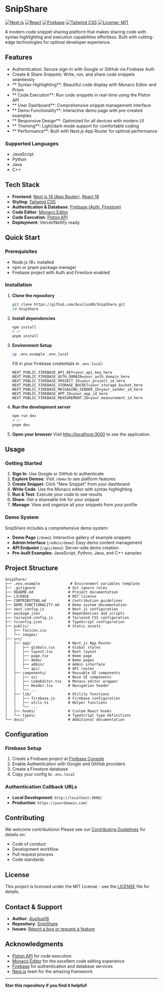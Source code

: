 # SnipShare 

[![Next.js](https://img.shields.io/badge/Next.js-14-black?style=flat&logo=next.js)](https://nextjs.org/)
[![React](https://img.shields.io/badge/React-18-61DAFB?style=flat&logo=react)](https://reactjs.org/)
[![Firebase](https://img.shields.io/badge/Firebase-FFCA28?style=flat&logo=firebase&logoColor=black)](https://firebase.google.com/)
[![Tailwind CSS](https://img.shields.io/badge/Tailwind_CSS-38B2AC?style=flat&logo=tailwind-css&logoColor=white)](https://tailwindcss.com/)
[![License: MIT](https://img.shields.io/badge/License-MIT-yellow.svg)](https://opensource.org/licenses/MIT)

A modern code snippet sharing platform that makes sharing code with syntax highlighting and execution capabilities effortless. Built with cutting-edge technologies for optimal developer experience.

## Features

- Authentication: Secure sign-in with Google or GitHub via Firebase Auth
- Create & Share Snippets: Write, run, and share code snippets seamlessly
- ** Syntax Highlighting**: Beautiful code display with Monaco Editor and Prism
- ** Code Execution**: Run code snippets in real-time using the Piston API
- ** User Dashboard**: Comprehensive snippet management interface
- ** Demo Functionality**: Interactive demo page with pre-created examples
- ** Responsive Design**: Optimized for all devices with modern UI
- ** Theming**: Light/dark mode support for comfortable coding
- ** Performance**: Built with Next.js App Router for optimal performance

### Supported Languages
- JavaScript
- Python
- Java
- C++

## Tech Stack

- **Frontend**: [Next.js 14 (App Router)](https://nextjs.org/), [React 18](https://react.dev/)
- **Styling**: [Tailwind CSS](https://tailwindcss.com/)
- **Authentication & Database**: [Firebase (Auth, Firestore)](https://firebase.google.com/)
- **Code Editor**: [Monaco Editor](https://microsoft.github.io/monaco-editor/)
- **Code Execution**: [Piston API](https://emkc.org/api/v2/piston/execute)
- **Deployment**: Vercel/Netlify ready

## Quick Start

### Prerequisites

- Node.js 18+ installed
- npm or pnpm package manager
- Firebase project with Auth and Firestore enabled

### Installation

1. **Clone the repository**
   ```bash
   git clone https://github.com/Auxilus08/SnipShare.git
   cd SnipShare
   ```

2. **Install dependencies**
   ```bash
   npm install
   # or
   pnpm install
   ```

3. **Environment Setup**
   ```bash
   cp .env.example .env.local
   ```
   
   Fill in your Firebase credentials in `.env.local`:
   ```env
   NEXT_PUBLIC_FIREBASE_API_KEY=your_api_key_here
   NEXT_PUBLIC_FIREBASE_AUTH_DOMAIN=your_auth_domain_here
   NEXT_PUBLIC_FIREBASE_PROJECT_ID=your_project_id_here
   NEXT_PUBLIC_FIREBASE_STORAGE_BUCKET=your_storage_bucket_here
   NEXT_PUBLIC_FIREBASE_MESSAGING_SENDER_ID=your_sender_id_here
   NEXT_PUBLIC_FIREBASE_APP_ID=your_app_id_here
   NEXT_PUBLIC_FIREBASE_MEASUREMENT_ID=your_measurement_id_here
   ```

4. **Run the development server**
   ```bash
   npm run dev
   # or
   pnpm dev
   ```

5. **Open your browser**
   Visit [http://localhost:3000](http://localhost:3000) to see the application.

## Usage

### Getting Started
1. **Sign In**: Use Google or GitHub to authenticate
2. **Explore Demos**: Visit `/demo` to see platform features
3. **Create Snippet**: Click "New Snippet" from your dashboard
4. **Write Code**: Use the Monaco editor with syntax highlighting
5. **Run & Test**: Execute your code to see results
6. **Share**: Get a shareable link for your snippet
7. **Manage**: View and organize all your snippets from your profile

### Demo System
SnipShare includes a comprehensive demo system:
- **Demo Page** (`/demo`): Interactive gallery of example snippets
- **Admin Interface** (`/admin/demo`): Easy demo content management
- **API Endpoint** (`/api/demo`): Server-side demo creation
- **Pre-built Examples**: JavaScript, Python, Java, and C++ samples

## Project Structure

```
SnipShare/
├── .env.example              # Environment variables template
├── .gitignore               # Git ignore rules
├── README.md                # Project documentation
├── LICENSE                  # MIT license
├── CONTRIBUTING.md          # Contribution guidelines
├── DEMO_FUNCTIONALITY.md    # Demo system documentation
├── next.config.js           # Next.js configuration
├── package.json             # Dependencies and scripts
├── tailwind.config.js       # Tailwind CSS configuration
├── tsconfig.json            # TypeScript configuration
├── public/                  # Static assets
│   ├── favicon.ico
│   └── images/
├── src/
│   ├── app/                 # Next.js App Router
│   │   ├── globals.css      # Global styles
│   │   ├── layout.tsx       # Root layout
│   │   ├── page.tsx         # Home page
│   │   ├── demo/            # Demo pages
│   │   ├── admin/           # Admin interface
│   │   └── api/             # API routes
│   ├── components/          # Reusable UI components
│   │   ├── ui/              # Base UI components
│   │   ├── CodeEditor.tsx   # Monaco editor wrapper
│   │   ├── Header.tsx       # Navigation header
│   │   └── ...
│   ├── lib/                 # Utility functions
│   │   ├── firebase.js      # Firebase configuration
│   │   ├── utils.ts         # Helper functions
│   │   └── ...
│   ├── hooks/               # Custom React hooks
│   └── types/               # TypeScript type definitions
└── docs/                    # Additional documentation
```

## Configuration

### Firebase Setup
1. Create a Firebase project at [Firebase Console](https://console.firebase.google.com/)
2. Enable Authentication with Google and GitHub providers
3. Create a Firestore database
4. Copy your config to `.env.local`

### Authentication Callback URLs
- **Local Development**: `http://localhost:3000/`
- **Production**: `https://yourdomain.com/`

## Contributing

We welcome contributions! Please see our [Contributing Guidelines](CONTRIBUTING.md) for details on:
- Code of conduct
- Development workflow
- Pull request process
- Code standards

## License

This project is licensed under the MIT License - see the [LICENSE](LICENSE) file for details.

## Contact & Support

- **Author**: [Auxilus08](https://github.com/Auxilus08)
- **Repository**: [SnipShare](https://github.com/Auxilus08/SnipShare)
- **Issues**: [Report a bug or request a feature](https://github.com/Auxilus08/SnipShare/issues)

## Acknowledgments

- [Piston API](https://emkc.org/api/v2/piston/execute) for code execution
- [Monaco Editor](https://microsoft.github.io/monaco-editor/) for the excellent code editing experience
- [Firebase](https://firebase.google.com/) for authentication and database services
- [Next.js](https://nextjs.org/) team for the amazing framework

---

 **Star this repository if you find it helpful!**